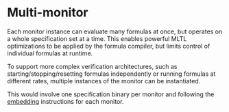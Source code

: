 # Multi-monitor

Each monitor instance can evaluate many formulas at once, but operates on a whole specification set at a time.
This enables powerful MLTL optimizations to be applied by the formula compiler, but limits control of individual formulas at runtime.

To support more complex verification architectures, such as starting/stopping/resetting formulas independently or running formulas at different rates, multiple instances of the monitor can be instantiated.

This would involve one specification binary per monitor and following the [embedding](./embedding.md) instructions for each monitor.
